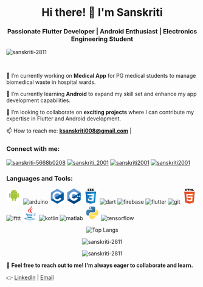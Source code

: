 <h1 align="center">Hi there! 👋 I'm Sanskriti</h1>
<h3 align="center">Passionate Flutter Developer | Android Enthusiast | Electronics Engineering Student</h3>

<p align="left"> <img src="https://komarev.com/ghpvc/?username=sanskriti-2811&label=Profile%20views&color=0e75b6&style=flat" alt="sanskriti-2811" /> </p>

<p align="left"> 
  <a href="https://twitter.com/" target="blank"><img src="https://img.shields.io/twitter/follow/?logo=twitter&style=for-the-badge" alt="" /></a>
  <a href="https://github.com/sanskriti-2811?tab=followers" target="blank"><img src="https://img.shields.io/github/followers/sanskriti-2811?label=Follow%20Me&style=social" alt="" /></a> 
</p>

🔭 I’m currently working on **Medical App** for PG medical students to manage biomedical waste in hospital wards.

🌱 I’m currently learning **Android** to expand my skill set and enhance my app development capabilities.

👯 I’m looking to collaborate on **exciting projects** where I can contribute my expertise in Flutter and Android development.

📫 How to reach me: **ksanskriti008@gmail.com** | 

<h3 align="left">Connect with me:</h3>
<p align="left">
  <a href="https://www.linkedin.com/in/sanskriti-5668b0208/" target="blank"><img align="center" src="https://raw.githubusercontent.com/rahuldkjain/github-profile-readme-generator/master/src/images/icons/Social/linked-in-alt.svg" alt="sanskriti-5668b0208" height="30" width="40" /></a>
  <a href="https://www.codechef.com/users/sanskriti_2001" target="blank"><img align="center" src="https://cdn.jsdelivr.net/npm/simple-icons@3.1.0/icons/codechef.svg" alt="sanskriti_2001" height="30" width="40" /></a>
  <a href="https://www.hackerrank.com/sanskriti2001/" target="blank"><img align="center" src="https://raw.githubusercontent.com/rahuldkjain/github-profile-readme-generator/master/src/images/icons/Social/hackerrank.svg" alt="sanskriti2001" height="30" width="40" /></a>
  <a href="https://leetcode.com/sanskriti2001/" target="blank"><img align="center" src="https://raw.githubusercontent.com/rahuldkjain/github-profile-readme-generator/master/src/images/icons/Social/leet-code.svg" alt="sanskriti2001" height="30" width="40" /></a>
</p>

<h3 align="left">Languages and Tools:</h3>
<p align="left"> 
  <img src="https://raw.githubusercontent.com/devicons/devicon/master/icons/android/android-original-wordmark.svg" alt="android" width="40" height="40"/>
  <img src="https://cdn.worldvectorlogo.com/logos/arduino-1.svg" alt="arduino" width="40" height="40"/>
  <img src="https://raw.githubusercontent.com/devicons/devicon/master/icons/c/c-original.svg" alt="c" width="40" height="40"/>
  <img src="https://raw.githubusercontent.com/devicons/devicon/master/icons/cplusplus/cplusplus-original.svg" alt="cplusplus" width="40" height="40"/>
  <img src="https://raw.githubusercontent.com/devicons/devicon/master/icons/css3/css3-original-wordmark.svg" alt="css3" width="40" height="40"/>
  <img src="https://www.vectorlogo.zone/logos/dartlang/dartlang-icon.svg" alt="dart" width="40" height="40"/>
  <img src="https://www.vectorlogo.zone/logos/firebase/firebase-icon.svg" alt="firebase" width="40" height="40"/>
  <img src="https://www.vectorlogo.zone/logos/flutterio/flutterio-icon.svg" alt="flutter" width="40" height="40"/>
  <img src="https://www.vectorlogo.zone/logos/git-scm/git-scm-icon.svg" alt="git" width="40" height="40"/>
  <img src="https://raw.githubusercontent.com/devicons/devicon/master/icons/html5/html5-original-wordmark.svg" alt="html5" width="40" height="40"/>
  <img src="https://www.vectorlogo.zone/logos/ifttt/ifttt-ar21.svg" alt="ifttt" width="40" height="40"/>
  <img src="https://raw.githubusercontent.com/devicons/devicon/master/icons/java/java-original.svg" alt="java" width="40" height="40"/>
  <img src="https://www.vectorlogo.zone/logos/kotlinlang/kotlinlang-icon.svg" alt="kotlin" width="40" height="40"/>
  <img src="https://upload.wikimedia.org/wikipedia/commons/2/21/Matlab_Logo.png" alt="matlab" width="40" height="40"/>
  <img src="https://raw.githubusercontent.com/devicons/devicon/master/icons/python/python-original.svg" alt="python" width="40" height="40"/>
  <img src="https://www.vectorlogo.zone/logos/tensorflow/tensorflow-icon.svg" alt="tensorflow" width="40" height="40"/>
</p>

<p align="center">
  <img src="https://github-readme-stats.vercel.app/api/top-langs/?username=sanskriti-2811&layout=compact&hide=html" alt="Top Langs"/>
</p>

<p align="center">
  <img src="https://github-readme-stats.vercel.app/api?username=sanskriti-2811&show_icons=true&locale=en" alt="sanskriti-2811" />
</p>

<p align="center">
  <img src="https://github-readme-streak-stats.herokuapp.com/?user=sanskriti-2811" alt="sanskriti-2811" />
</p>

📝 **Feel free to reach out to me! I'm always eager to collaborate and learn.**

👉 [LinkedIn](https://www.linkedin.com/in/sanskriti-5668b0208/) | [Email](mailto:ksanskriti008@gmail.com)
